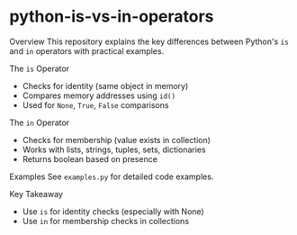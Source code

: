 # python-is-vs-in-operators

Overview
This repository explains the key differences between Python's `is` and `in` operators with practical examples.

The `is` Operator
- Checks for identity (same object in memory)
- Compares memory addresses using `id()`
- Used for `None`, `True`, `False` comparisons

The `in` Operator  
- Checks for membership (value exists in collection)
- Works with lists, strings, tuples, sets, dictionaries
- Returns boolean based on presence

Examples
See `examples.py` for detailed code examples.

Key Takeaway
- Use `is` for identity checks (especially with None)
- Use `in` for membership checks in collections

  
